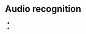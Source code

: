# Audio recognition

- [](https://towardsdatascience.com/how-to-start-with-kaldi-and-speech-recognition-a9b7670ffff6)
- [](https://towardsdatascience.com/audio-classification-using-fastai-and-on-the-fly-frequency-transforms-4dbe1b540f89)
